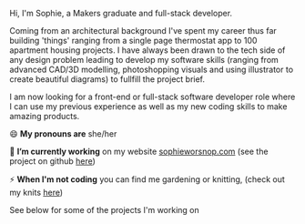 Hi, I'm Sophie, a Makers graduate and full-stack developer. 

Coming from an architectural background I've spent my career thus far building 'things' ranging from a single page thermostat app to 100 apartment housing projects. I have always been drawn to the tech side of any design problem leading to develop my software skills (ranging from advanced CAD/3D modelling, photoshopping visuals and using illustrator to create beautiful diagrams) to fullfill the project brief.

I am now looking for a front-end or full-stack software developer role where I can use my previous experience as well as my new coding skills to make amazing products.

 😄  **My pronouns are**  she/her

 🔭  **I’m currently working** on my website [sophieworsnop.com](https://sophieworsnop.netlify.com) (see the project on github [here](https://github.com/sophiewo/sophieworsnop.com))

 ⚡ **When I'm not coding** you can find me gardening or knitting, (check out my knits [here](https://www.instagram.com/sophieknits_/))
 
 See below for some of the projects I'm working on
